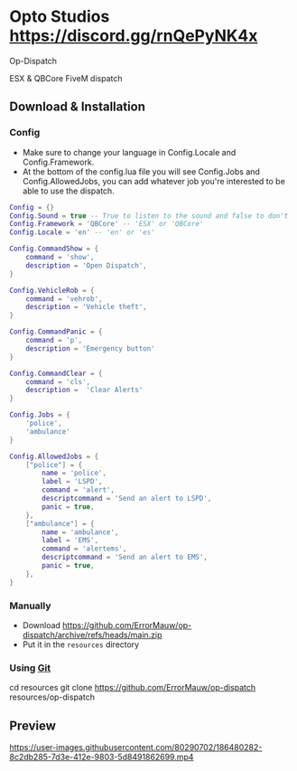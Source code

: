 # Opto Studios https://discord.gg/rnQePyNK4x
Op-Dispatch

ESX & QBCore FiveM dispatch

## Download & Installation
### Config
- Make sure to change your language in Config.Locale and Config.Framework.
- At the bottom of the config.lua file you will see 
  Config.Jobs and Config.AllowedJobs, you can add whatever job you're interested to be able to use the dispatch.
  
```lua
Config = {}
Config.Sound = true -- True to listen to the sound and false to don't
Config.Framework = 'QBCore' -- 'ESX' or 'QBCore'
Config.Locale = 'en' -- 'en' or 'es'

Config.CommandShow = {
    command = 'show',
    description = 'Open Dispatch',
}

Config.VehicleRob = {
    command = 'vehrob',
    description = 'Vehicle theft',
}

Config.CommandPanic = {
    command = 'p',
    description = 'Emergency button'
}

Config.CommandClear = {
    command = 'cls',
    description =  'Clear Alerts'
}

Config.Jobs = {
    'police',
    'ambulance'
}

Config.AllowedJobs = {
    ["police"] = {
        name = 'police',
        label = 'LSPD',
        command = 'alert',
        descriptcommand = 'Send an alert to LSPD',
        panic = true,
    },
    ["ambulance"] = {
        name = 'ambulance',
        label = 'EMS',
        command = 'alertems',
        descriptcommand = 'Send an alert to EMS',
        panic = true,
    },
}
```

### Manually
- Download https://github.com/ErrorMauw/op-dispatch/archive/refs/heads/main.zip
- Put it in the `resources` directory

### Using [Git](https://git-scm.com/downloads)

cd resources
git clone https://github.com/ErrorMauw/op-dispatch resources/op-dispatch

## Preview
https://user-images.githubusercontent.com/80290702/186480282-8c2db285-7d3e-412e-9803-5d8491862699.mp4
